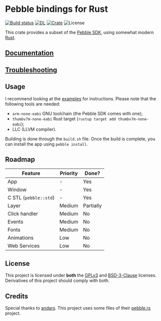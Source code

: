 # Pebble bindings for Rust
[![Build status](https://api.travis-ci.org/RoccoDev/pebble-rust.svg?branch=master)](https://travis-ci.org/RoccoDev/pebble-rust)
[![DL](https://img.shields.io/crates/d/pebble-rust.svg?color=green&label=Downloads%20%40%20Crates.io)](https://crates.io/crates/pebble-rust)
[![Crate](https://img.shields.io/crates/v/pebble-rust.svg)](https://crates.io/crates/pebble-rust)
![License](https://img.shields.io/crates/l/pebble-rust.svg)

This crate provides a subset of the [Pebble SDK](https://developer.rebble.io), using somewhat modern [Rust](https://rust-lang.org).

## [Documentation](https://docs.rs/pebble-rust)
## [Troubleshooting](docs/TROUBLESHOOTING.md)

## Usage
I recommend looking at the [examples](examples) for instructions.
Please note that the following tools are needed:
* `arm-none-eabi` GNU toolchain (the Pebble SDK comes with one);
* `thumbv7m-none-eabi` Rust target (`rustup target add thumbv7m-none-eabi`);
* LLC (LLVM compiler).

Building is done through the `build.sh` file.
Once the build is complete, you can install the app using `pebble install`.

## Roadmap
| Feature | Priority | Done? |
| ------- | -------- | ----- |
| App | - | Yes
| Window | - | Yes
| C STL (`pebble::std`) | - | Yes
| Layer | Medium | Partially
| Click handler | Medium | No
| Events | Medium | No
| Fonts | Medium | No
| Animations | Low | No
| Web Services | Low | No

## License
This project is licensed under **both** the [GPLv3](LICENSE-GPLv3) and [BSD-3-Clause](LICENSE-BSD-3.0) licenses.
Derivatives of this project should comply with both.

## Credits
Special thanks to [andars](https://github.com/andars). This project uses some files of their [pebble.rs](https://github.com/andars/pebble.rs) project.
